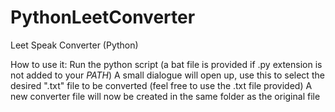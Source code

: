 # PythonLeetConverter
Leet Speak Converter (Python)

How to use it:
Run the python script (a bat file is provided if .py extension is not added to your _PATH_)
A small dialogue will open up, use this to select the desired ".txt" file to be converted (feel free to use the .txt file provided)
A new converter file will now be created in the same folder as the original file
